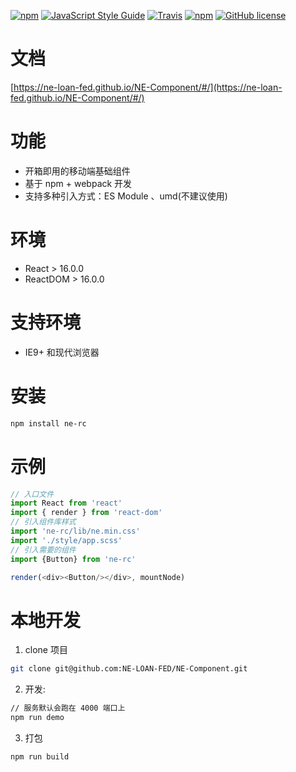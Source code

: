 [![npm](https://img.shields.io/npm/v/npm.svg)](https://github.com/NE-LOAN-FED/NE-Component)
[![JavaScript Style Guide](https://img.shields.io/badge/code%20style-standard-brightgreen.svg)](http://standardjs.com/)
[![Travis](https://img.shields.io/travis/NE-LOAN-FED/NE-Component.svg)]()
[![npm](https://img.shields.io/npm/dm/localeval.svg)](https://github.com/NE-LOAN-FED/NE-Component)
[![GitHub license](https://img.shields.io/badge/license-MIT-blue.svg)](https://raw.githubusercontent.com/NE-LOAN-FED/NE-Component/master/LICENSE)

# 文档
[https://ne-loan-fed.github.io/NE-Component/#/](https://ne-loan-fed.github.io/NE-Component/#/)
# 功能
* 开箱即用的移动端基础组件
* 基于 npm + webpack 开发
* 支持多种引入方式：ES Module 、umd(不建议使用)

# 环境
* React > 16.0.0
* ReactDOM > 16.0.0

# 支持环境
* IE9+ 和现代浏览器

# 安装
```bash
npm install ne-rc
```
# 示例
```js
// 入口文件
import React from 'react'
import { render } from 'react-dom'
// 引入组件库样式
import 'ne-rc/lib/ne.min.css'
import './style/app.scss'
// 引入需要的组件
import {Button} from 'ne-rc'

render(<div><Button/></div>, mountNode)
```
# 本地开发
1. clone 项目
  ```bash
  git clone git@github.com:NE-LOAN-FED/NE-Component.git
  ```
2. 开发:
  ```bash
  // 服务默认会跑在 4000 端口上
  npm run demo
  ```
3. 打包
  ```bash
  npm run build
  ```
